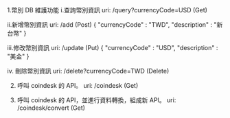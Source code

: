 1.幣別 DB 維護功能
  i.查詢幣別資訊
  uri: /query?currencyCode=USD  (Get)

  ii.新增幣別資訊
  uri: /add (Post)
  {
    "currencyCode" : "TWD",
    "description" : "新台幣"
  } 
  
  iii.修改幣別資訊
  uri: /update (Put)
  {
    "currencyCode" : "USD",
    "description" : "美金"
  } 
  
  iv. 刪除幣別資訊
  uri: /delete?currencyCode=TWD (Delete)

2. 呼叫 coindesk 的 API。
  uri: /coindesk (Get)

3. 呼叫 coindesk 的 API，並進行資料轉換，組成新 API。
  uri: /coindesk/convert (Get)
